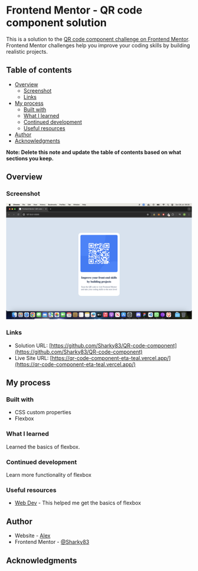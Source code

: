 # Frontend Mentor - QR code component solution

This is a solution to the [QR code component challenge on Frontend Mentor](https://www.frontendmentor.io/challenges/qr-code-component-iux_sIO_H). Frontend Mentor challenges help you improve your coding skills by building realistic projects. 

## Table of contents

- [Overview](#overview)
  - [Screenshot](#screenshot)
  - [Links](#links)
- [My process](#my-process)
  - [Built with](#built-with)
  - [What I learned](#what-i-learned)
  - [Continued development](#continued-development)
  - [Useful resources](#useful-resources)
- [Author](#author)
- [Acknowledgments](#acknowledgments)

**Note: Delete this note and update the table of contents based on what sections you keep.**

## Overview

### Screenshot

![](./screenshot.jpg)

### Links

- Solution URL: [https://github.com/Sharky83/QR-code-component](https://github.com/Sharky83/QR-code-component)
- Live Site URL: [https://qr-code-component-eta-teal.vercel.app/](https://qr-code-component-eta-teal.vercel.app/)

## My process

### Built with

- CSS custom properties
- Flexbox

### What I learned

Learned the basics of flexbox.

### Continued development

Learn more functionality of flexbox

### Useful resources

- [Web Dev](https://web.dev/learn/css) - This helped me get the basics of flexbox


## Author

- Website - [Alex](https://github.com/Sharky83/)
- Frontend Mentor - [@Sharky83](https://www.frontendmentor.io/profile/Sharky83)


## Acknowledgments


